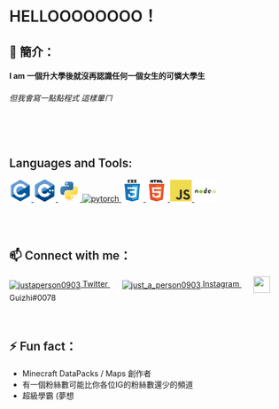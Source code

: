 # <b style="font-weight: 600"> HELLOOOOOOOO！</b>


## <b style="font-weight: 600">🔭 簡介：</b>
<h4>
    I am 一個升大學後就沒再認識任何一個女生的可憐大學生
</h4>
<h6>
    但我會寫一點點程式 這樣暈ㄇ
</h6><br><br>


## <b style="font-weight: 600">Languages and Tools:</b>
<p align="left"> <a href="https://www.cprogramming.com/" target="_blank" rel="noreferrer"> <img src="https://raw.githubusercontent.com/devicons/devicon/master/icons/c/c-original.svg" alt="c" width="40" height="40"/> </a> <a href="https://www.w3schools.com/cpp/" target="_blank" rel="noreferrer"> <img src="https://raw.githubusercontent.com/devicons/devicon/master/icons/cplusplus/cplusplus-original.svg" alt="cplusplus" width="40" height="40"/> </a> <a href="https://www.python.org" target="_blank" rel="noreferrer"> <img src="https://raw.githubusercontent.com/devicons/devicon/master/icons/python/python-original.svg" alt="python" width="40" height="40"/> </a> <a href="https://pytorch.org/" target="_blank" rel="noreferrer"> <img src="https://www.vectorlogo.zone/logos/pytorch/pytorch-icon.svg" alt="pytorch" width="40" height="40"/> </a> <a href="https://www.w3schools.com/css/" target="_blank" rel="noreferrer"> <img src="https://raw.githubusercontent.com/devicons/devicon/master/icons/css3/css3-original-wordmark.svg" alt="css3" width="40" height="40"/> </a> <a href="https://www.w3.org/html/" target="_blank" rel="noreferrer"> <img src="https://raw.githubusercontent.com/devicons/devicon/master/icons/html5/html5-original-wordmark.svg" alt="html5" width="40" height="40"/> </a> <a href="https://developer.mozilla.org/en-US/docs/Web/JavaScript" target="_blank" rel="noreferrer"> <img src="https://raw.githubusercontent.com/devicons/devicon/master/icons/javascript/javascript-original.svg" alt="javascript" width="40" height="40"/> </a> <a href="https://nodejs.org" target="_blank" rel="noreferrer"> <img src="https://raw.githubusercontent.com/devicons/devicon/master/icons/nodejs/nodejs-original-wordmark.svg" alt="nodejs" width="40" height="40"/> </a> </p>
<br><br>


## <b style="font-weight: 600">📫 Connect with me：</b>
<a href="https://twitter.com/justaperson0903" target="blank">
    <img align="center" src="https://raw.githubusercontent.com/rahuldkjain/github-profile-readme-generator/master/src/images/icons/Social/twitter.svg" alt="justaperson0903" height="30" width="40" />
    Twitter
</a> &#8194; &#8194;
<a href="https://instagram.com/just_a_person0903" target="blank">
    <img align="center" src="https://raw.githubusercontent.com/rahuldkjain/github-profile-readme-generator/master/src/images/icons/Social/instagram.svg" alt="just_a_person0903" height="30" width="40" />
    Instagram
</a> &#8194; &#8194;
<span>
    <img align="center" src="https://raw.githubusercontent.com/rahuldkjain/github-profile-readme-generator/master/src/images/icons/Social/discord.svg" alt="" height="30" width="30" />
    Guizhi#0078
</span>
<br><br><br>


## <b style="font-weight: 600">⚡ Fun fact：</b>
- Minecraft DataPacks / Maps 創作者
- 有一個粉絲數可能比你各位IG的粉絲數還少的頻道
- 超級學霸 (夢想
